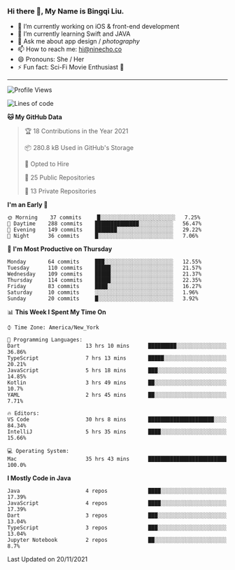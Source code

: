### Hi there 👋, My Name is Bingqi Liu.

- 🔭 I’m currently working on iOS & front-end development
- 🌱 I’m currently learning Swift and JAVA
- 💬 Ask me about app design / *photography*
- 📫 How to reach me: hi@ninecho.co
- 😄 Pronouns: She / Her
- ⚡ Fun fact: Sci-Fi Movie Enthusiast 🚀

---

<!--START_SECTION:waka-->
![Profile Views](http://img.shields.io/badge/Profile%20Views-0-blue)

![Lines of code](https://img.shields.io/badge/From%20Hello%20World%20I%27ve%20Written-3.1%20million%20lines%20of%20code-blue)

**🐱 My GitHub Data** 

> 🏆 18 Contributions in the Year 2021
 > 
> 📦 280.8 kB Used in GitHub's Storage 
 > 
> 💼 Opted to Hire
 > 
> 📜 25 Public Repositories 
 > 
> 🔑 13 Private Repositories  
 > 
**I'm an Early 🐤** 

```text
🌞 Morning    37 commits     █░░░░░░░░░░░░░░░░░░░░░░░░   7.25% 
🌆 Daytime    288 commits    ██████████████░░░░░░░░░░░   56.47% 
🌃 Evening    149 commits    ███████░░░░░░░░░░░░░░░░░░   29.22% 
🌙 Night      36 commits     █░░░░░░░░░░░░░░░░░░░░░░░░   7.06%

```
📅 **I'm Most Productive on Thursday** 

```text
Monday       64 commits     ███░░░░░░░░░░░░░░░░░░░░░░   12.55% 
Tuesday      110 commits    █████░░░░░░░░░░░░░░░░░░░░   21.57% 
Wednesday    109 commits    █████░░░░░░░░░░░░░░░░░░░░   21.37% 
Thursday     114 commits    █████░░░░░░░░░░░░░░░░░░░░   22.35% 
Friday       83 commits     ████░░░░░░░░░░░░░░░░░░░░░   16.27% 
Saturday     10 commits     ░░░░░░░░░░░░░░░░░░░░░░░░░   1.96% 
Sunday       20 commits     █░░░░░░░░░░░░░░░░░░░░░░░░   3.92%

```


📊 **This Week I Spent My Time On** 

```text
⌚︎ Time Zone: America/New_York

💬 Programming Languages: 
Dart                     13 hrs 10 mins      █████████░░░░░░░░░░░░░░░░   36.86% 
TypeScript               7 hrs 13 mins       █████░░░░░░░░░░░░░░░░░░░░   20.21% 
JavaScript               5 hrs 18 mins       ███░░░░░░░░░░░░░░░░░░░░░░   14.85% 
Kotlin                   3 hrs 49 mins       ██░░░░░░░░░░░░░░░░░░░░░░░   10.7% 
YAML                     2 hrs 45 mins       ██░░░░░░░░░░░░░░░░░░░░░░░   7.71%

🔥 Editors: 
VS Code                  30 hrs 8 mins       █████████████████████░░░░   84.34% 
IntelliJ                 5 hrs 35 mins       ████░░░░░░░░░░░░░░░░░░░░░   15.66%

💻 Operating System: 
Mac                      35 hrs 43 mins      █████████████████████████   100.0%

```

**I Mostly Code in Java** 

```text
Java                     4 repos             ████░░░░░░░░░░░░░░░░░░░░░   17.39% 
JavaScript               4 repos             ████░░░░░░░░░░░░░░░░░░░░░   17.39% 
Dart                     3 repos             ███░░░░░░░░░░░░░░░░░░░░░░   13.04% 
TypeScript               3 repos             ███░░░░░░░░░░░░░░░░░░░░░░   13.04% 
Jupyter Notebook         2 repos             ██░░░░░░░░░░░░░░░░░░░░░░░   8.7%

```



 Last Updated on 20/11/2021
<!--END_SECTION:waka-->
